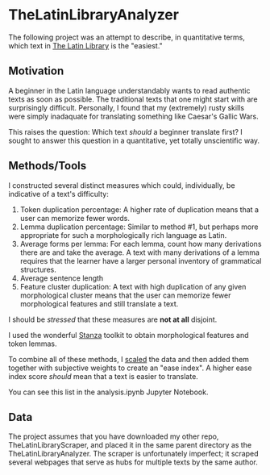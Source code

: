 # TheLatinLibraryAnalyzer

The following project was an attempt to describe, in quantitative terms, which text in [The Latin Library](https://www.thelatinlibrary.com/) is the "easiest."

## Motivation

A beginner in the Latin language understandably wants to read authentic texts as soon as possible. The traditional texts that one might start with are surprisingly difficult. Personally, I found that my (extremely) rusty skills were simply inadaquate for translating something like Caesar's Gallic Wars.

This raises the question: Which text *should* a beginner translate first? I sought to answer this question in a quantitative, yet totally unscientific way.

## Methods/Tools

I constructed several distinct measures which could, individually, be indicative of a text's difficulty:
1. Token duplication percentage: A higher rate of duplication means that a user can memorize fewer words.
2. Lemma duplication percentage: Similar to method #1, but perhaps more appropriate for such a morphologically rich language as Latin.
3. Average forms per lemma: For each lemma, count how many derivations there are and take the average. A text with many derivations of a lemma requires that the learner have a larger personal inventory of grammatical structures.
4. Average sentence length
5. Feature cluster duplication: A text with high duplication of any given morphological cluster means that the user can memorize fewer morphological features and still translate a text.

I should be _stressed_ that these measures are **not at all** disjoint.

I used the wonderful [Stanza](https://stanfordnlp.github.io/stanza/) toolkit to obtain morphological features and token lemmas.

To combine all of these methods, I [scaled](https://scikit-learn.org/stable/modules/generated/sklearn.preprocessing.MinMaxScaler.html) the data and then added them together with subjective weights to create an "ease index". A higher ease index score *should* mean that a text is easier to translate.

You can see this list in the analysis.ipynb Jupyter Notebook.

## Data

The project assumes that you have downloaded my other repo, TheLatinLibraryScraper, and placed it in the same parent directory as the TheLatinLibraryAnalyzer. The scraper is unfortunately imperfect; it scraped several webpages that serve as hubs for multiple texts by the same author.